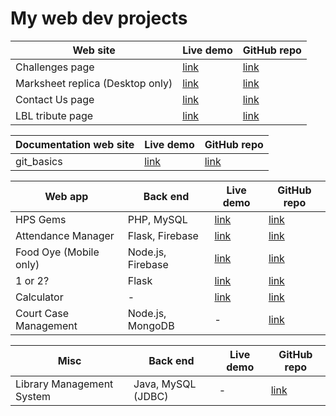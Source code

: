 # My web dev projects

Web site | Live demo | GitHub repo
-------- | --------- | -----------
Challenges page | [link](https://harshkapadia2.github.io/sample-challenges-page/) | [link](https://github.com/HarshKapadia2/sample-challenges-page)
Marksheet replica (Desktop only) | [link](https://harshkapadia2.github.io/sample-marksheet/) | [link](https://github.com/HarshKapadia2/sample-marksheet)
Contact Us page | [link](https://harshkapadia2.github.io/sample-contact-us-page/) | [link](https://github.com/HarshKapadia2/sample-contact-us-page)
LBL tribute page | [link](https://harshkapadia2.github.io/lbl-tribute-page/) | [link](https://github.com/HarshKapadia2/lbl-tribute-page)

Documentation web site | Live demo | GitHub repo
---------------------- | --------- | -----------
git_basics | [link](https://harshkapadia2.github.io/git_basics/) | [link](https://github.com/HarshKapadia2/git_basics)

Web app | Back end | Live demo | GitHub repo
------- | -------- | --------- | -----------
HPS Gems | PHP, MySQL | [link](https://hps-gems.herokuapp.com/) | [link](https://github.com/HarshKapadia2/hps-gems)
Attendance Manager | Flask, Firebase | [link](https://attendance-management-flask.herokuapp.com/) | [link](https://github.com/HarshKapadia2/attendance_management)
Food Oye (Mobile only) | Node.js, Firebase | [link](https://food-oye.herokuapp.com/) | [link](https://github.com/rajatrjoshi/food-oye)
1 or 2? | Flask | [link](https://one-or-two.herokuapp.com/) | [link](https://github.com/HarshKapadia2/one-or-two)
Calculator| - | [link](https://harshkapadia2.github.io/calculator/) | [link](https://github.com/HarshKapadia2/calculator)
Court Case Management | Node.js, MongoDB | - | [link](https://github.com/HarshKapadia2/court_case_management_web_app)

Misc | Back end | Live demo | GitHub repo
---- | -------- | --------- | -----------
Library Management System | Java, MySQL (JDBC) | - | [link](https://github.com/HarshKapadia2/JDBC_LibraryManagementSystem)
